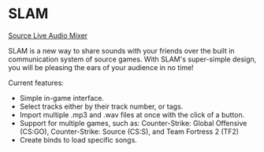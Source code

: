 # SLAM

[Source Live Audio Mixer](http://slam.flankers.net/)

SLAM is a new way to share sounds with your friends over the built in communication system of source games. With SLAM's super-simple design, you will be pleasing the ears of your audience in no time! 

Current features:
- Simple in-game interface.
- Select tracks either by their track number, or tags.
- Import multiple .mp3 and .wav files at once with the click of a button.
- Support for multiple games, such as: Counter-Strike: Global Offensive (CS:GO), Counter-Strike: Source (CS:S), and Team Fortress 2 (TF2)
- Create binds to load specific songs.
